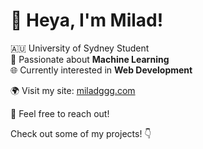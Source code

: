 # 👋 Heya, I'm Milad!

🇦🇺 University of Sydney Student  
🤖 Passionate about **Machine Learning**  
🌐 Currently interested in **Web Development**

🌍 Visit my site: [miladggg.com](https://miladggg.com/)

💬 Feel free to reach out!

Check out some of my projects! 👇
